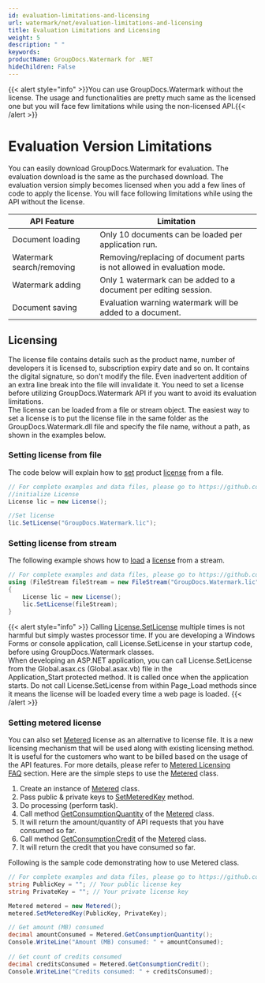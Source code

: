 ```yaml
---
id: evaluation-limitations-and-licensing
url: watermark/net/evaluation-limitations-and-licensing
title: Evaluation Limitations and Licensing
weight: 5
description: " "
keywords: 
productName: GroupDocs.Watermark for .NET
hideChildren: False
---
```

{{< alert style="info" >}}You can use GroupDocs.Watermark without the license. The usage and functionalities are pretty much same as the licensed one but you will face few limitations while using the non-licensed API.{{< /alert >}}

# Evaluation Version Limitations

You can easily download GroupDocs.Watermark for evaluation. The evaluation download is the same as the purchased download. The evaluation version simply becomes licensed when you add a few lines of code to apply the license. You will face following limitations while using the API without the license.  

| API Feature | Limitation |
| --- | --- |
| Document loading | Only 10 documents can be loaded per application run.    |
| Watermark search/removing | Removing/replacing of document parts is not allowed in evaluation mode.  |
| Watermark adding | Only 1 watermark can be added to a document per editing session.  |
| Document saving | Evaluation warning watermark will be added to a document.  |

## Licensing

The license file contains details such as the product name, number of developers it is licensed to, subscription expiry date and so on. It contains the digital signature, so don't modify the file. Even inadvertent addition of an extra line break into the file will invalidate it. You need to set a license before utilizing GroupDocs.Watermark API if you want to avoid its evaluation limitations.   
The license can be loaded from a file or stream object. The easiest way to set a license is to put the license file in the same folder as the GroupDocs.Watermark.dll file and specify the file name, without a path, as shown in the examples below.

### Setting license from file

The code below will explain how to [set](https://apireference.groupdocs.com/net/watermark/groupdocs.watermark.license/setlicense/methods/1) product [license](https://apireference.groupdocs.com/net/watermark/groupdocs.watermark/license) from a file.

```csharp
// For complete examples and data files, please go to https://github.com/groupdocs-watermark/GroupDocs.Watermark-for-.NET
//initialize License
License lic = new License();

//Set license
lic.SetLicense("GroupDocs.Watermark.lic");
```

### Setting license from stream

The following example shows how to [load](https://apireference.groupdocs.com/net/watermark/groupdocs.watermark/license/methods/setlicense) a [license](https://apireference.groupdocs.com/net/watermark/groupdocs.watermark/license) from a stream.

```csharp
// For complete examples and data files, please go to https://github.com/groupdocs-watermark/GroupDocs.Watermark-for-.NET
using (FileStream fileStream = new FileStream("GroupDocs.Watermark.lic", FileMode.Open, FileAccess.Read))
{
    License lic = new License();
    lic.SetLicense(fileStream);
}
```
{{< alert style="info" >}}
Calling [License.SetLicense](https://apireference.groupdocs.com/net/watermark/groupdocs.watermark.license/setlicense/methods/1) multiple times is not harmful but simply wastes processor time. If you are developing a Windows Forms or console application, call License.SetLicense in your startup code, before using GroupDocs.Watermark classes.   
When developing an ASP.NET application, you can call License.SetLicense from the Global.asax.cs (Global.asax.vb) file in the Application\_Start protected method. It is called once when the application starts. Do not call License.SetLicense from within Page\_Load methods since it means the license will be loaded every time a web page is loaded.
{{< /alert >}}
### Setting metered license
You can also set [Metered](https://apireference.groupdocs.com/net/watermark/groupdocs.watermark/metered) license as an alternative to license file. It is a new licensing mechanism that will be used along with existing licensing method. It is useful for the customers who want to be billed based on the usage of the API features. For more details, please refer to [Metered Licensing FAQ](https://purchase.groupdocs.com/faqs/licensing/metered) section.
Here are the simple steps to use the [Metered](https://apireference.groupdocs.com/net/watermark/groupdocs.watermark/metered) class.
1.  Create an instance of [Metered](https://apireference.groupdocs.com/net/watermark/groupdocs.watermark/metered) class.
2.  Pass public & private keys to [SetMeteredKey](https://apireference.groupdocs.com/net/watermark/groupdocs.watermark/metered/methods/setmeteredkey) method.
3.  Do processing (perform task).
4.  Call method [GetConsumptionQuantity](https://apireference.groupdocs.com/net/watermark/groupdocs.watermark/metered/methods/getconsumptionquantity) of the [Metered](https://apireference.groupdocs.com/net/watermark/groupdocs.watermark/metered) class.
5.  It will return the amount/quantity of API requests that you have consumed so far.
6.  Call method [GetConsumptionCredit](https://apireference.groupdocs.com/net/watermark/groupdocs.watermark/metered/methods/getconsumptioncredit) of the [Metered](https://apireference.groupdocs.com/net/watermark/groupdocs.watermark/metered) class.
7.  It will return the credit that you have consumed so far.

  
Following is the sample code demonstrating how to use Metered class.

```csharp
// For complete examples and data files, please go to https://github.com/groupdocs-watermark/GroupDocs.Watermark-for-.NET
string PublicKey = ""; // Your public license key
string PrivateKey = ""; // Your private license key

Metered metered = new Metered();
metered.SetMeteredKey(PublicKey, PrivateKey);

// Get amount (MB) consumed
decimal amountConsumed = Metered.GetConsumptionQuantity();
Console.WriteLine("Amount (MB) consumed: " + amountConsumed);
 
// Get count of credits consumed
decimal creditsConsumed = Metered.GetConsumptionCredit();
Console.WriteLine("Credits consumed: " + creditsConsumed);
```
